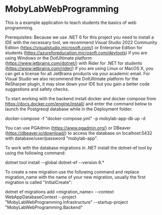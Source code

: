 # MobyLabWebProgramming

This is a example application to teach students the basics of web programming.

Prerequisites:
Because we use .NET 6 for this project you need to install a IDE with the necessary tool, we recommend Visual Studio 2022 Community Edition (https://visualstudio.microsoft.com/) or Enterprise Edition for students (https://azureforeducation.microsoft.com/devtools) if you are using Windows or the DotUltimate platform (https://www.jetbrains.com/dotnet/) with Rider for .NET for students (https://www.jetbrains.com/rider/) if you are using Linux or MacOS X, you can get a license for all JetBrains products via your academic email. For Visual Studio we also recommend the DotUltimate platform for the ReSharper plugin, it may slow down your IDE but you gain a better code suggestions and safety checks. 

To start working with the backend install docker and docker compose from https://docs.docker.com/engine/install/ and enter the command below to launch the Postgresql database while in the Deployment folder:

docker-compose -f "docker-compose.yml" -p mobylab-app-db up -d

You can use PGAdmin (https://www.pgadmin.org/) or DBeaver (https://dbeaver.io/download/) to access the database on localhost:5432 with database/user/password "mobylab-app". 

To work with the database migrations in .NET install the dotnet-ef tool by using the following command:

dotnet tool install --global dotnet-ef --version 6.*

To create a new migration use the following command and replace migration_name with the name of your new migration, usually the first migration is called "InitialCreate":

dotnet ef migrations add <migration_name> --context WebAppDatabaseContext --project "MobyLabWebProgramming.Infrastructure" --startup-project "MobyLabWebProgramming.Backend"

